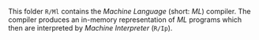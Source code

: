 This folder `R/Ml` contains the *Machine Language* (short: *ML*) compiler.
The compiler produces an in-memory representation of *ML* programs which then are interpreted by *Machine Interpreter* (`R/Ip`).
